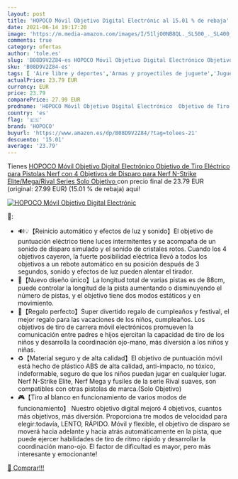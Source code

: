 ```yaml
---
layout: post
title: 'HOPOCO Móvil Objetivo Digital Electrónic al 15.01 % de rebaja'
date: 2021-06-14 19:17:20
image: 'https://m.media-amazon.com/images/I/51ljO0NB8QL._SL500_._SL400_.jpg'
comments: true
category: ofertas
author: 'tole.es'
slug: 'B08D9V2Z84-es HOPOCO Móvil Objetivo Digital Electrónico Objetivo de Tiro...'
sku: 'B08D9V2Z84-es'
tags: [ 'Aire libre y deportes','Armas y proyectiles de juguete','Juguetes','Juguetes y juegos','hopoco','nerf', ]
actualPrice: 23.79 EUR
currency: EUR
price: 23.79
comparePrice: 27.99 EUR
prodname: 'HOPOCO Móvil Objetivo Digital Electrónico  Objetivo de Tiro Eléctrico para Pistolas Nerf con 4 Objetivos de Disparo  para Nerf N-Strike Elite/Mega/Rival Series  Solo Objetivo '
country: 'es'
flag: '🇪🇸'
brand: 'HOPOCO'
buyurl: 'https://www.amazon.es/dp/B08D9V2Z84/?tag=tolees-21'
descuento: '15.01'
average: '23.79'
---
```


Tienes [HOPOCO Móvil Objetivo Digital Electrónico  Objetivo de Tiro Eléctrico para Pistolas Nerf con 4 Objetivos de Disparo  para Nerf N-Strike Elite/Mega/Rival Series  Solo Objetivo ](https://www.amazon.es/dp/B08D9V2Z84/?tag=tolees-21) con precio final de  23.79 EUR (original: 27.99 EUR) (15.01 %  de rebaja) aqui!

[![HOPOCO Móvil Objetivo Digital Electrónic](https://m.media-amazon.com/images/I/51ljO0NB8QL._SL500_._SL400_.jpg)](https://www.amazon.es/dp/B08D9V2Z84/?tag=tolees-21)

🔎:

- 🔊💡【Reinicio automático y efectos de luz y sonido】El objetivo de puntuación eléctrico tiene luces intermitentes y se acompaña de un sonido de disparo simulado y el sonido de cristales rotos. Cuando los 4 objetivos cayeron, la fuerte posibilidad eléctrica llevó a todos los objetivos a un rebote automático en su posición después de 3 segundos, sonido y efectos de luz pueden alentar el tirador.
- 🎯【Nuevo diseño único】La longitud total de varias pistas es de 88cm, puede controlar la longitud de la pista aumentando o disminuyendo el número de pistas, y el objetivo tiene dos modos estáticos y en movimiento.
- 🎁【Regalo perfecto】Super divertido regalo de cumpleaños y festival, el mejor regalo para las vacaciones de los niños, cumpleaños. Los objetivos de tiro de carrera móvil electrónicos promueven la comunicación entre padres e hijos ejercitan la capacidad de tiro de los niños y desarrolla la coordinación ojo-mano, más diversión a los niños y niñas.
- ♻【Material seguro y de alta calidad】El objetivo de puntuación móvil está hecho de plástico ABS de alta calidad, anti-impacto, no tóxico, indeformable, seguro de que los niños puedan jugar en cualquier lugar. Nerf N-Strike Elite, Nerf Mega y fusiles de la serie Rival suaves, son compatibles con otras pistolas de marca.(Solo Objetivo)
- 🎮【Tiro al blanco en funcionamiento de varios modos de funcionamiento】 Nuestro objetivo digital mejoró 4 objetivos, cuantos más objetivos, más diversión. Proporciona tre modos de velocidad para elegir:todavía, LENTO, RÁPIDO. Móvil y flexible, el objetivo de disparo se moverá hacia adelante y hacia atrás automáticamente en la pista, que puede ejercer habilidades de tiro de ritmo rápido y desarrollar la coordinación mano-ojo. El factor de dificultad es mayor, pero más interesante y emocionante!

[🛒 Comprar!!!](https://www.amazon.es/dp/B08D9V2Z84/?tag=tolees-21)
